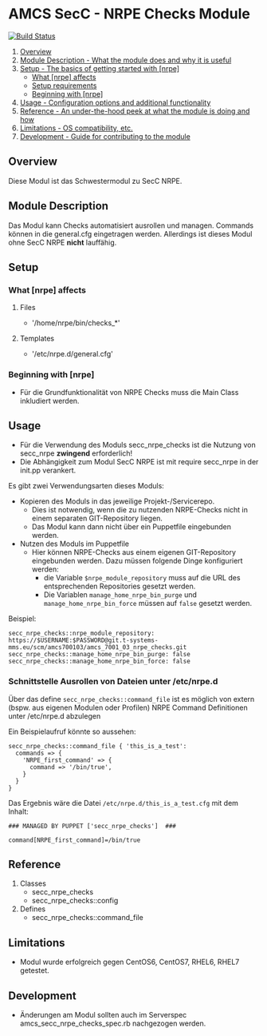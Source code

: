 # AMCS SecC - NRPE Checks Module

[![Build Status](https://travis-ci.org/T-Systems-MMS/puppet-secc_nrpe_checks.svg?branch=master)](https://travis-ci.org/T-Systems-MMS/puppet-secc_nrpe_checks)


1. [Overview](#overview)
2. [Module Description - What the module does and why it is useful](#module-description)
3. [Setup - The basics of getting started with [nrpe]](#setup)
    * [What [nrpe] affects](#what-[nrpe]-affects)
    * [Setup requirements](#setup-requirements)
    * [Beginning with [nrpe]](#beginning-with-[nrpe])
4. [Usage - Configuration options and additional functionality](#usage)
5. [Reference - An under-the-hood peek at what the module is doing and how](#reference)
5. [Limitations - OS compatibility, etc.](#limitations)
6. [Development - Guide for contributing to the module](#development)

## Overview

Diese Modul ist das Schwestermodul zu SecC NRPE.

## Module Description

Das Modul kann Checks automatisiert ausrollen und managen. Commands können in die general.cfg eingetragen werden. Allerdings ist dieses Modul ohne SecC NRPE **nicht** lauffähig.

## Setup

### What [nrpe] affects

1. Files
    * '/home/nrpe/bin/checks_*'

1. Templates
	* '/etc/nrpe.d/general.cfg'

### Beginning with [nrpe]

* Für die Grundfunktionalität von NRPE Checks muss die Main Class inkludiert werden.

## Usage

* Für die Verwendung des Moduls secc_nrpe_checks ist die Nutzung von secc_nrpe **zwingend** erforderlich!
* Die Abhängigkeit zum Modul SecC NRPE ist mit require secc_nrpe in der init.pp verankert.

Es gibt zwei Verwendungsarten dieses Moduls:

* Kopieren des Moduls in das jeweilige Projekt-/Servicerepo.
  * Dies ist notwendig, wenn die zu nutzenden NRPE-Checks nicht in einem separaten GIT-Repository liegen.
  * Das Modul kann dann nicht über ein Puppetfile eingebunden werden.
* Nutzen des Moduls im Puppetfile
  * Hier können NRPE-Checks aus einem eigenen GIT-Repository eingebunden werden. Dazu müssen folgende Dinge konfiguriert werden:
    * die Variable `$nrpe_module_repository` muss auf die URL des entsprechenden Repositories gesetzt werden.
    * Die Variablen `manage_home_nrpe_bin_purge` und `manage_home_nrpe_bin_force` müssen auf `false` gesetzt werden.

Beispiel:

```
secc_nrpe_checks::nrpe_module_repository: https://$USERNAME:$PASSWORD@git.t-systems-mms.eu/scm/amcs700103/amcs_7001_03_nrpe_checks.git
secc_nrpe_checks::manage_home_nrpe_bin_purge: false
secc_nrpe_checks::manage_home_nrpe_bin_force: false
```

### Schnittstelle Ausrollen von Dateien unter /etc/nrpe.d

Über das define `secc_nrpe_checks::command_file` ist es möglich von extern (bspw. aus eigenen Modulen oder Profilen) NRPE Command Definitionen unter /etc/nrpe.d abzulegen

Ein Beispielaufruf könnte so aussehen:

```
secc_nrpe_checks::command_file { 'this_is_a_test':
  commands => {
    'NRPE_first_command' => {
      command => '/bin/true',
    }
  }
}
```

Das Ergebnis wäre die Datei `/etc/nrpe.d/this_is_a_test.cfg` mit dem Inhalt:

```
### MANAGED BY PUPPET ['secc_nrpe_checks']  ###

command[NRPE_first_command]=/bin/true
```
## Reference

1. Classes
    * secc_nrpe_checks
    * secc_nrpe_checks::config
1. Defines
    * secc_nrpe_checks::command_file

## Limitations

* Modul wurde erfolgreich gegen CentOS6, CentOS7, RHEL6, RHEL7 getestet.

## Development

* Änderungen am Modul sollten auch im Serverspec amcs_secc_nrpe_checks_spec.rb nachgezogen werden.
